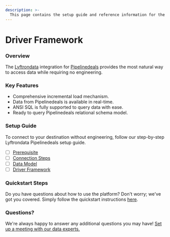 ```yaml
---
description: >-
  This page contains the setup guide and reference information for the Pipelinedeals source connector.
---
```


# Driver Framework

### Overview

The [Lyftrondata](https://www.lyftrondata.com/) integration for [Pipelinedeals](None) provides the most natural way to access data while requiring no engineering.

### Key Features

* Comprehensive incremental load mechanism.
* Data from Pipelinedeals is available in real-time.&#x20;
* ANSI SQL is fully supported to query data with ease.
* Ready to query Pipelinedeals relational schema model.

### Setup Guide

To connect to your destination without engineering, follow our step-by-step Lyftrondata Pipelinedeals setup guide.

* [ ] [Prerequisite](../prerequisite.md)
* [ ] [Connection Steps](../connection-steps.md)
* [ ] [Data Model](../data-model/erd.md)
* [ ] [Driver Framework](../driver-framework/)

### Quickstart Steps

Do you have questions about how to use the platform? Don't worry; we've got you covered. Simply follow the quickstart instructions [here](../driver-framework/README.md).

### Questions? <a href="#questions" id="questions"></a>

We're always happy to answer any additional questions you may have! [Set up a meeting with our data experts.](https://www.lyftrondata.com/book-a-meeting/)


